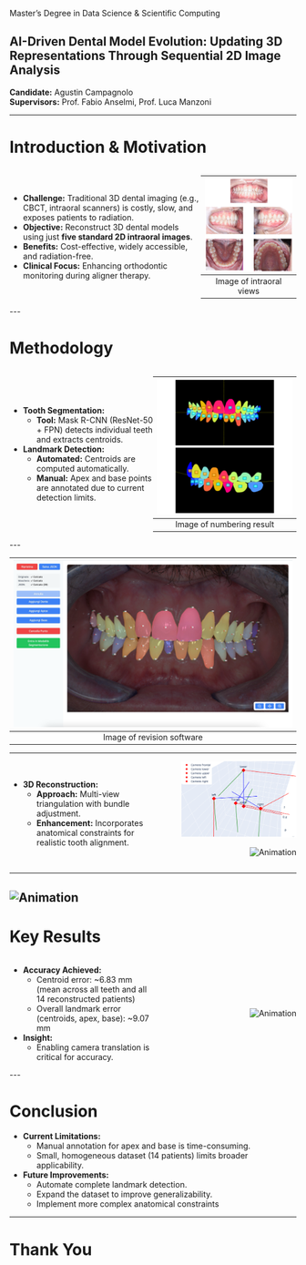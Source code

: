 Master’s Degree in Data Science & Scientific Computing

## AI-Driven Dental Model Evolution: Updating 3D Representations Through Sequential 2D Image Analysis

**Candidate:** Agustin Campagnolo  
**Supervisors:** Prof. Fabio Anselmi, Prof. Luca Manzoni

---

# Introduction & Motivation

<div style="display: flex; align-items: center;">
  <div style="flex: 2;">

- **Challenge:** Traditional 3D dental imaging (e.g., CBCT, intraoral scanners) is costly, slow, and exposes patients to radiation.
- **Objective:** Reconstruct 3D dental models using just **five standard 2D intraoral images**.
- **Benefits:** Cost-effective, widely accessible, and radiation-free.
- **Clinical Focus:** Enhancing orthodontic monitoring during aligner therapy.
  </div>
  <div style="flex: 1; text-align: right;">

| !["5_1"](img/5_1.png "5_1") |
| :-------------------------: |
|  Image of intraoral views   |

  </div>
</div>
---

# Methodology

<div style="display: flex; align-items: center;">
  <div style="flex: 1;">

- **Tooth Segmentation:**
  - **Tool:** Mask R-CNN (ResNet-50 + FPN) detects individual teeth and extracts centroids.
- **Landmark Detection:**
  - **Automated:** Centroids are computed automatically.
  - **Manual:** Apex and base points are annotated due to current detection limits.
  </div>
    <div style="flex: 1; text-align: right;">

| ![alt text](img/mask3.png "Title") |
| :--------------------------------: |
|     Image of numbering result      |

  </div>
</div>
---

| ![alt text](img/4_2.png "Title") |
| :------------------------------: |
|    Image of revision software    |

---

<div style="display: flex; align-items: center;">
  <div style="flex: 1;">

- **3D Reconstruction:**
  - **Approach:** Multi-view triangulation with bundle adjustment.
  - **Enhancement:** Incorporates anatomical constraints for realistic tooth alignment.
  </div>
    <div style="flex: 1; text-align: right;">

<img src="img/camera2.png" alt="Animation" style="width: 80%;">

![](img/rec.gif "Animation")



  </div>
</div>

---
<!-- <video
data-autoplay
src="img/com.mov"> </video> -->

![](img/com.gif "Animation")
---

# Key Results

<div style="display: flex; align-items: center;">
  <div style="flex: 1;">

- **Accuracy Achieved:**
  - Centroid error: ~6.83 mm (mean across all teeth and all 14 reconstructed patients)
  - Overall landmark error (centroids, apex, base): ~9.07 mm
- **Insight:**
  - Enabling camera translation is critical for accuracy.
    </div>
  <div style="flex: 1; text-align: right;">

<!-- <video
data-autoplay
src="img/re.mov"> </video> -->

![](img/re.gif "Animation")

  </div>
</div>
---

# Conclusion

- **Current Limitations:**
  - Manual annotation for apex and base is time-consuming.
  - Small, homogeneous dataset (14 patients) limits broader applicability.
- **Future Improvements:**
  - Automate complete landmark detection.
  - Expand the dataset to improve generalizability.
  - Implement more complex anatomical constraints

---

# Thank You

